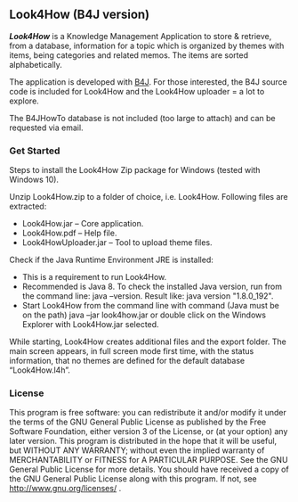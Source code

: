 ## Look4How (B4J version)

***Look4How*** is a Knowledge Management Application to store & retrieve, from a database, information for a topic which is organized by themes with items, being categories and related memos. The items are sorted alphabetically.

The application is developed with [B4J](http://https://www.b4x.com/b4j.html).
For those interested, the B4J source code is included for Look4How and the Look4How uploader = a lot to explore.

The B4JHowTo database is not included (too large to attach) and can be requested via email.

### Get Started
Steps to install the Look4How Zip package for Windows (tested with Windows 10). 
 
Unzip Look4How.zip to a folder of choice, i.e. Look4How.
Following files are extracted:
* Look4How.jar – Core application.
* Look4How.pdf – Help file.
* Look4HowUploader.jar – Tool to upload theme files.

Check if the Java Runtime Environment JRE is installed:
* This is a requirement to run Look4How.
* Recommended is Java 8. To check the installed Java version, run from the command line: java –version. Result like: java version "1.8.0_192".
* Start Look4How from the command line with command (Java must be on the path) java –jar look4how.jar or double click on the Windows Explorer with Look4How.jar selected.

While starting, Look4How creates additional files and the export folder.
The main screen appears, in full screen mode first time, with the status information, that no themes are defined for the default database “Look4How.l4h”. 

### License
This program is free software: you can redistribute it and/or modify it under the terms of the GNU General Public License as published by the Free Software Foundation, either version 3 of the License, or (at your option) any later version. This program is distributed in the hope that it will be useful, but WITHOUT ANY WARRANTY; without even the implied warranty of MERCHANTABILITY or FITNESS for A PARTICULAR PURPOSE.  See the GNU General Public License for more details. You should have received a copy of the GNU General Public License along with this program. If not, see http://www.gnu.org/licenses/ . 
 
